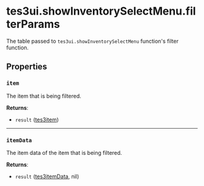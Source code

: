 # tes3ui.showInventorySelectMenu.filterParams
<div class="search_terms" style="display: none">tes3ui.showinventoryselectmenu.filterparams, .showinventoryselectmenu.filterparams</div>

<!---
	This file is autogenerated. Do not edit this file manually. Your changes will be ignored.
	More information: https://github.com/MWSE/MWSE/tree/master/docs
-->

The table passed to `tes3ui.showInventorySelectMenu` function's filter function.

## Properties

### `item`
<div class="search_terms" style="display: none">item</div>

The item that is being filtered.

**Returns**:

* `result` ([tes3item](../types/tes3item.md))

***

### `itemData`
<div class="search_terms" style="display: none">itemdata</div>

The item data of the item that is being filtered.

**Returns**:

* `result` ([tes3itemData](../types/tes3itemData.md), nil)


